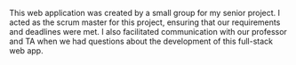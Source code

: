 This web application was created by a small group for my senior project. I acted as the scrum master for this project, ensuring that our requirements and deadlines were met. I also facilitated communication with our professor and TA when we had questions about the development of this full-stack web app.
